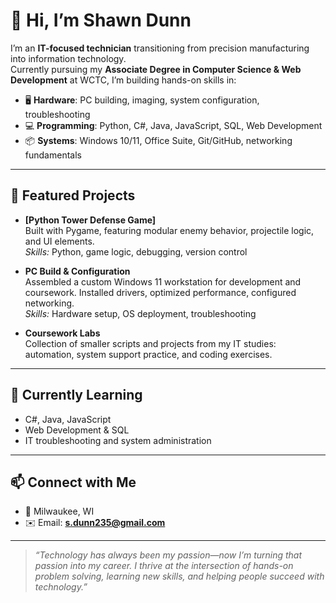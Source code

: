# 👋 Hi, I’m Shawn Dunn

I’m an **IT-focused technician** transitioning from precision manufacturing into information technology.  
Currently pursuing my **Associate Degree in Computer Science & Web Development** at WCTC, I’m building hands-on skills in:

- 🖥️ **Hardware**: PC building, imaging, system configuration, troubleshooting  
- 💻 **Programming**: Python, C#, Java, JavaScript, SQL, Web Development  
- 📦 **Systems**: Windows 10/11, Office Suite, Git/GitHub, networking fundamentals  

---

## 🔧 Featured Projects

- **[Python Tower Defense Game]**  
  Built with Pygame, featuring modular enemy behavior, projectile logic, and UI elements.  
  *Skills:* Python, game logic, debugging, version control  

- **PC Build & Configuration**  
  Assembled a custom Windows 11 workstation for development and coursework. Installed drivers, optimized performance, configured networking.  
  *Skills:* Hardware setup, OS deployment, troubleshooting  

- **Coursework Labs**  
  Collection of smaller scripts and projects from my IT studies: automation, system support practice, and coding exercises.  

---

## 🌱 Currently Learning
- C#, Java, JavaScript  
- Web Development & SQL  
- IT troubleshooting and system administration  

---

## 📫 Connect with Me
- 📍 Milwaukee, WI  
- ✉️ Email: **s.dunn235@gmail.com**  
 

---

> *“Technology has always been my passion—now I’m turning that passion into my career. I thrive at the intersection of hands-on problem solving, learning new skills, and helping people succeed with technology.”*
